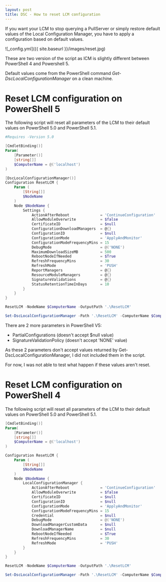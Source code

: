 ```yaml
---
layout: post
title: DSC - How to reset LCM configuration
---
```


If you want your LCM to stop querying a PullServer or simply restore default values of the Local Configuration Manager, you have to apply a configuration based on default values.

![_config.yml]({{ site.baseurl }}/images/reset.jpg)

These are two version of the script as lCM is slightly different between PowerShell 4 and Powershell 5.

Default values come from the PowerShell command *Get-DscLocalConfigurationManager* on a clean machine.

# Reset LCM configuration on PowerShell 5

The following script will reset all parameters of the LCM to their default values on PowerShell 5.0 and PowerShell 5.1.

```powershell
#Requires -Version 5.0

[CmdletBinding()]
Param(
    [Parameter()]
    [string[]]
    $ComputerName = @('localhost')
)

[DscLocalConfigurationManager()]
Configuration ResetLCM {
    Param (
        [String[]]
        $NodeName
    )
    Node $NodeName {
        Settings {
            ActionAfterReboot              = 'ContinueConfiguration'
            AllowModuleOverwrite           = $false
            CertificateID                  = $null
            ConfigurationDownloadManagers  = @{} 
            ConfigurationID                = $null
            ConfigurationMode              = 'ApplyAndMonitor'
            ConfigurationModeFrequencyMins = 15
            DebugMode                      = @('NONE')
            MaximumDownloadSizeMB          = 500
            RebootNodeIfNeeded             = $True
            RefreshFrequencyMins           = 30
            RefreshMode                    = 'PUSH'
            ReportManagers                 = @{}
            ResourceModuleManagers         = @{}
            SignatureValidations           = @{}
            StatusRetentionTimeInDays      = 10
        }
    }
}

ResetLCM -NodeName $ComputerName -OutputPath '.\ResetLCM'

Set-DscLocalConfigurationManager -Path '.\ResetLCM' -ComputerName $ComputerName
```

There are 2 more parameters in PowerShell V5:

* PartialConfigurations (doesn't accept $null value)
* SignatureValidationPolicy (doesn't accept 'NONE' value)

As these 2 parameters don't accept values returned by Get-DscLocalConfigurationManager, I did not included them in the script.

For now, I was not able to test what happen if these values aren't reset.

# Reset LCM configuration on PowerShell 4

The following script will reset all parameters of the LCM to their default values on PowerShell 5.0 and PowerShell 5.1.

```powershell
[CmdletBinding()]
Param(
    [Parameter()]
    [string[]]
    $ComputerName = @('localhost')
)

Configuration ResetLCM {
    Param (
        [String[]]
        $NodeName
    )
    Node $NodeName {
        LocalConfigurationManager {
            ActionAfterReboot              = 'ContinueConfiguration'
            AllowModuleOverwrite           = $false
            CertificateID                  = $null
            ConfigurationID                = $null
            ConfigurationMode              = 'ApplyAndMonitor'
            ConfigurationModeFrequencyMins = 15
            Credential                     = $null
            DebugMode                      = @('NONE')
            DownloadManagerCustomData      = $null
            DownloadManagerName            = $null
            RebootNodeIfNeeded             = $True
            RefreshFrequencyMins           = 30
            RefreshMode                    = 'PUSH'
        }
    }
}

ResetLCM -NodeName $ComputerName -OutputPath '.\ResetLCM'

Set-DscLocalConfigurationManager -Path '.\ResetLCM' -ComputerName $ComputerName
```
